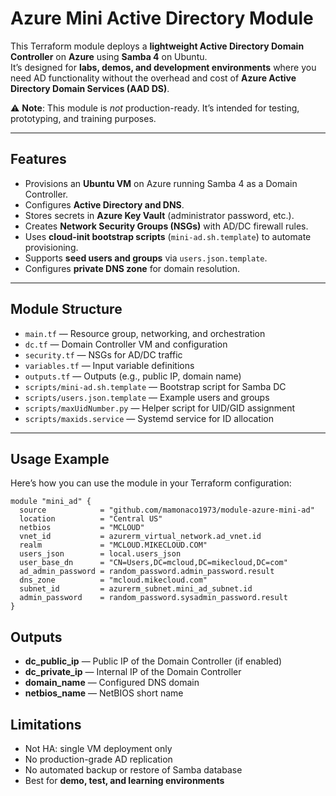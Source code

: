 # Azure Mini Active Directory Module

This Terraform module deploys a **lightweight Active Directory Domain Controller** on **Azure** using **Samba 4** on Ubuntu.  
It’s designed for **labs, demos, and development environments** where you need AD functionality without the overhead and cost of **Azure Active Directory Domain Services (AAD DS)**.

⚠️ **Note**: This module is *not* production-ready. It’s intended for testing, prototyping, and training purposes.

---

## Features

- Provisions an **Ubuntu VM** on Azure running Samba 4 as a Domain Controller.  
- Configures **Active Directory and DNS**.  
- Stores secrets in **Azure Key Vault** (administrator password, etc.).  
- Creates **Network Security Groups (NSGs)** with AD/DC firewall rules.  
- Uses **cloud-init bootstrap scripts** (`mini-ad.sh.template`) to automate provisioning.  
- Supports **seed users and groups** via `users.json.template`.  
- Configures **private DNS zone** for domain resolution.  

---

## Module Structure

- `main.tf` — Resource group, networking, and orchestration  
- `dc.tf` — Domain Controller VM and configuration  
- `security.tf` — NSGs for AD/DC traffic  
- `variables.tf` — Input variable definitions  
- `outputs.tf` — Outputs (e.g., public IP, domain name)  
- `scripts/mini-ad.sh.template` — Bootstrap script for Samba DC  
- `scripts/users.json.template` — Example users and groups  
- `scripts/maxUidNumber.py` — Helper script for UID/GID assignment  
- `scripts/maxids.service` — Systemd service for ID allocation  

---

## Usage Example

Here’s how you can use the module in your Terraform configuration:

```hcl
module "mini_ad" {
  source            = "github.com/mamonaco1973/module-azure-mini-ad"
  location          = "Central US"
  netbios           = "MCLOUD"
  vnet_id           = azurerm_virtual_network.ad_vnet.id
  realm             = "MCLOUD.MIKECLOUD.COM"
  users_json        = local.users_json
  user_base_dn      = "CN=Users,DC=mcloud,DC=mikecloud,DC=com"
  ad_admin_password = random_password.admin_password.result
  dns_zone          = "mcloud.mikecloud.com"
  subnet_id         = azurerm_subnet.mini_ad_subnet.id
  admin_password    = random_password.sysadmin_password.result
}
```
## Outputs

- **dc_public_ip** — Public IP of the Domain Controller (if enabled)  
- **dc_private_ip** — Internal IP of the Domain Controller  
- **domain_name** — Configured DNS domain  
- **netbios_name** — NetBIOS short name  

## Limitations

- Not HA: single VM deployment only  
- No production-grade AD replication  
- No automated backup or restore of Samba database  
- Best for **demo, test, and learning environments**  
